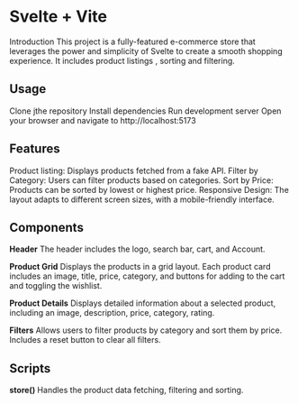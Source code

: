 # Svelte + Vite

Introduction
This project is a fully-featured e-commerce store that leverages the power and simplicity of Svelte to create a smooth shopping experience. It includes product listings , sorting and filtering.


## Usage
Clone jthe repository
Install dependencies
Run development server
Open your browser and navigate to http://localhost:5173

## Features
Product listing: Displays products fetched from a fake API.
Filter by Category: Users can filter products based on categories.
Sort by Price: Products can be sorted by lowest or highest price.
Responsive Design: The layout adapts to different screen sizes, with a mobile-friendly interface.

## Components
**Header**
The header includes the logo, search bar, cart, and Account.

**Product Grid**
Displays the products in a grid layout. Each product card includes an image, title, price, category, and buttons for adding to the cart and toggling the wishlist.

**Product Details**
Displays detailed information about a selected product, including an image, description, price, category, rating.

**Filters**
Allows users to filter products by category and sort them by price. Includes a reset button to clear all filters.

## Scripts
**store()**
Handles the product data fetching, filtering and sorting.


